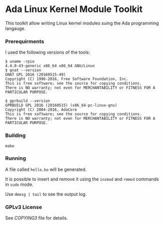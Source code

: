 Ada Linux Kernel Module Toolkit
===============================

This toolkit allow writing Linux kernel modules suing the Ada programming langauge.

### Prerequirments

I used the following versions of the tools:

```
$ uname -rpio
4.4.0-43-generic x86_64 x86_64 GNU/Linux
$ gnat --version
GNAT GPL 2016 (20160515-49)
Copyright (C) 1996-2016, Free Software Foundation, Inc.
This is free software; see the source for copying conditions.
There is NO warranty; not even for MERCHANTABILITY or FITNESS FOR A PARTICULAR PURPOSE.

$ gprbuild --version
GPRBUILD GPL 2016 (20160515) (x86_64-pc-linux-gnu)
Copyright (C) 2004-2016, AdaCore
This is free software; see the source for copying conditions.
There is NO warranty; not even for MERCHANTABILITY or FITNESS FOR A PARTICULAR PURPOSE.
```

### Building

``` make ```

### Running

A file called ```hello.ko``` will be generated.

It is possible to insert and remove it using the ```insmod``` and ```rmmod``` commands in ```sudo``` mode.

Use ```dmesg | tail``` to see the output log. 

### GPLv3 License

See _COPYING3_ file for details.
